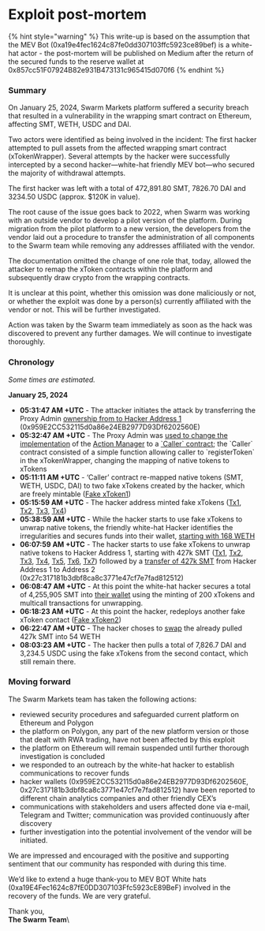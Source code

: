 # Exploit post-mortem

{% hint style="warning" %}
This write-up is based on the assumption that the MEV Bot (0xa19e4fec1624c87fe0dd307103ffc5923ce89bef) is a white-hat actor - the post-mortem will be published on Medium after the return of the secured funds to the reserve wallet at 0x857cc51F07924B82e931B473131c965415d070f6
{% endhint %}

### Summary

On January 25, 2024, Swarm Markets platform suffered a security breach that resulted in a vulnerability in the wrapping smart contract on Ethereum, affecting SMT, WETH, USDC and DAI.

Two actors were identified as being involved in the incident: The first hacker attempted to pull assets from the affected wrapping smart contract (xTokenWrapper). Several attempts by the hacker were successfully intercepted by a second hacker—white-hat friendly MEV bot—who secured the majority of withdrawal attempts.&#x20;

The first hacker was left with a total of 472,891.80 SMT, 7826.70 DAI and 3234.50 USDC (approx. $120K in value).

The root cause of the issue goes back to 2022, when Swarm was working with an outside vendor to develop a pilot version of the platform. During migration from the pilot platform to a new version, the developers from the vendor laid out a procedure to transfer the administration of all components to the Swarm team while removing any addresses affiliated with the vendor.&#x20;

The documentation omitted the change of one role that, today, allowed the attacker to remap the xToken contracts within the platform and subsequently draw crypto from the wrapping contracts.&#x20;

It is unclear at this point, whether this omission was done maliciously or not, or whether the exploit was done by a person(s) currently affiliated with the vendor or not. This will be further investigated.

Action was taken by the Swarm team immediately as soon as the hack was discovered to prevent any further damages. We will continue to investigate thoroughly.

### Chronology

_Some times are estimated._

**January 25, 2024**

* **05:31:47 AM +UTC** - The attacker initiates the attack by transferring the Proxy Admin [ownership from to Hacker Address 1](https://etherscan.io/tx/0x2b8e2a60a453d1903f9f5b1903c00a20cef3f3e94cb399252a1803a1826f6cab) (0x959E2CC532115d0a86e24EB2977D93Df6202560E)
* **05:32:47 AM +UTC** - The Proxy Admin was [used to change the implementation](https://etherscan.io/tx/0x3b380824408ae6d4945f8fac310c3d4fe09ad1be16f8601b60f2ff7306418032) of the [Action Manager](https://etherscan.io/address/0x9835fa9b914bcbc45d731edde0d1d63adb56c477) to a [\`Caller\` contract](https://etherscan.io/address/0xbeaee712741c7f99b64b798ca127fe776d491fb4); the \`Caller\` contract consisted of a simple function allowing caller to \`registerToken\` in the xTokenWrapper, changing the mapping of native tokens to xTokens
* **05:11:11 AM +UTC** - ‘Caller’ contract re-mapped native tokens (SMT, WETH, USDC, DAI) to two fake xTokens created by the hacker, which are freely mintable ([Fake xToken1](https://etherscan.io/address/0xd08e245fdb3f1504aea4056e2c71615da7001440))
* **05:15:59 AM +UTC** - The hacker address minted fake xTokens ([Tx1](https://etherscan.io/tx/0x1f53d0ad45c39a1bfabdadd543195e7a09ed65d1a1113f7575dba1232a8560ba), [Tx2](https://etherscan.io/tx/0xb40151fea6d8bf23944fbbf74355f1edb30383fe36eda678c371496457fa4e8c), [Tx3](https://etherscan.io/tx/0x591bd56dfedf5eb489928074ec00796314f0b48be3cc407ec8158de1fbb59928), [Tx4](https://etherscan.io/tx/0x134805d5ae859be48f08844d193c328d93b2e16f0eb8f571aef47c5c9ec2b40b))
* **05:38:59 AM +UTC** - While the hacker starts to use fake xTokens to unwrap native tokens, the friendly white-hat Hacker identifies the irregularities and secures funds into their wallet, [starting with 168 WETH](https://etherscan.io/tx/0xe0a609029f9e88915da37e585ee3cd84d0346c0323bdaf1be19bec47549a72cb)  &#x20;
* **06:07:59 AM +UTC** - The hacker starts to use fake xTokens to unwrap native tokens to Hacker Address 1, starting with 427k SMT ([Tx1](https://etherscan.io/tx/0x80fe95da4d2578f4cfb170d4b9e94feb3826dd2a9e483552f255d1fc41e41e94), [Tx2](https://etherscan.io/tx/0x08a42636d69a7b20d15153f85f1361185ade8895e67f32dd980b4121872fc3fb), [Tx3](https://etherscan.io/tx/0x80fe95da4d2578f4cfb170d4b9e94feb3826dd2a9e483552f255d1fc41e41e94), [Tx4](https://etherscan.io/tx/0x439787d035f45f100521c19333c6a7db91230edd67228b4e145d7456d223c18d), [Tx5](https://etherscan.io/tx/0x34d4e7758d14a8337eb606107df3a039ad07007fac7040f0e61270b5bedd5f2e), [Tx6](https://etherscan.io/tx/0xd477a049fbddbe0e847c960749a77d0e267baed25a02f034edb659b69108bdb6), [Tx7](https://etherscan.io/tx/0xcacbbd0eea986cc01b0170d332d6459d0d513c0b3c19e169e70da3f5e135ef6d)) followed by a [transfer of 427k SMT](https://etherscan.io/tx/0x6c4786035533105178655de71fac7c279f709e315ca1cc666ab9b5add9e11900) from Hacker Address 1 to Address 2 (0x27c317181b3dbf8ca8c3771e47cf7e7fad812512)
* **06:08:47 AM +UTC** - At this point the white-hat hacker secures a total of 4,255,905 SMT into [their wallet](https://etherscan.io/address/0xa9686d9b68f484c0dd08f48076bdfaf5914bd319#tokentxns) using the minting of 200 xTokens and multicall transactions for unwrapping.&#x20;
* **06:18:23 AM +UTC** - At this point the hacker, redeploys another fake xToken contact ([Fake xToken2](https://etherscan.io/address/0x0a3fbf5b4cf80db51fcae21efe63f6a36d45d2b2))
* **06:22:47 AM +UTC** - The hacker choses to [swap](https://etherscan.io/tx/0xe6e026e7a39e1548f5ae36424deb3580347337b0d59e66af1ab3925d63906fb5) the already pulled 427k SMT into 54 WETH &#x20;
* **08:03:23 AM +UTC** - The hacker then pulls a total of 7,826.7 DAI and 3,234.5 USDC using the fake xTokens from the second contact, which still remain there.

### Moving forward

The Swarm Markets team has taken the following actions:

* reviewed security procedures and safeguarded current platform on Ethereum and Polygon
* the platform on Polygon, any part of the new platform version or those that dealt with RWA trading, have not been affected by this exploit
* the platform on Ethereum will remain suspended until further thorough investigation is concluded
* we responded to an outreach by the white-hat hacker to establish communications to recover funds
* hacker wallets (0x959E2CC532115d0a86e24EB2977D93Df6202560E, 0x27c317181b3dbf8ca8c3771e47cf7e7fad812512) have been reported to different chain analytics companies and other friendly CEX’s
* communications with stakeholders and users affected done via e-mail, Telegram and Twitter; communication was provided continuously after discovery
* further investigation into the potential involvement of the vendor will be initiated.

We are impressed and encouraged with the positive and supporting sentiment that our community has responded with during this time.

We’d like to extend a huge thank-you to MEV BOT White hats (0xa19E4Fec1624c87fE0DD307103Ffc5923cE89BeF) involved in the recovery of the funds. We are very grateful.

Thank you,\
**The Swarm Team**\
